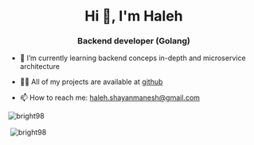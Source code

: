 <h1 align="center">Hi 👋, I'm Haleh</h1>
<h3 align="center">Backend developer (Golang)</h3>

- 🌱 I’m currently learning backend conceps in-depth and microservice architecture

- 👨‍💻 All of my projects are available at [github](https://github.com/Bright98?tab=repositories)

- 📫 How to reach me: haleh.shayanmanesh@gmail.com


<p><img align="center" src="https://github-readme-stats.vercel.app/api/top-langs?username=bright98&layout=compact&theme=material-palenight&hide_border=true&background=FFFFFF00"" alt="bright98" /></p>

<p>&nbsp;<img align="center" src="https://github-readme-stats.vercel.app/api?username=bright98&theme=material-palenight&hide_border=true&background=FFFFFF00&rank_icon=github&hide=issues,prs" alt="bright98" /></p>